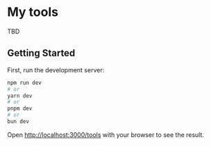 # My tools

TBD

## Getting Started

First, run the development server:

```bash
npm run dev
# or
yarn dev
# or
pnpm dev
# or
bun dev
```

Open [http://localhost:3000/tools](http://localhost:3000/tools) with your browser to see the result.
